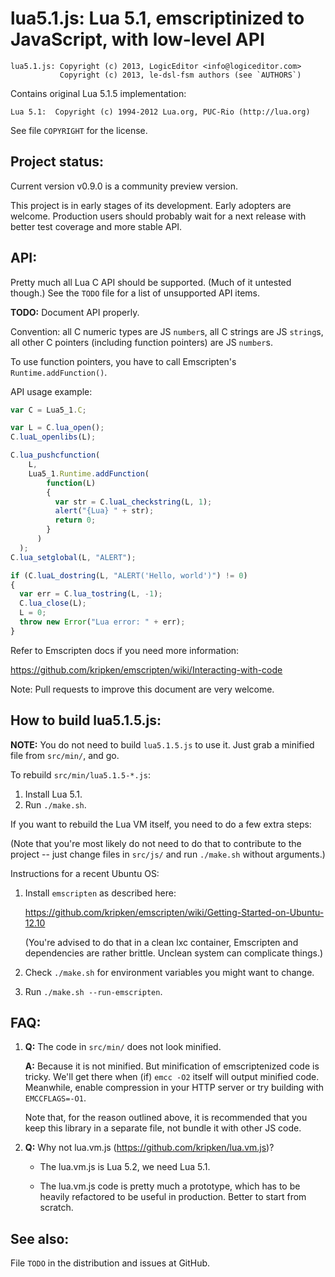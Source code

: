 lua5.1.js: Lua 5.1, emscriptinized to JavaScript, with low-level API
====================================================================

```
lua5.1.js: Copyright (c) 2013, LogicEditor <info@logiceditor.com>
           Copyright (c) 2013, le-dsl-fsm authors (see `AUTHORS`)
```

Contains original Lua 5.1.5 implementation:

```
Lua 5.1:  Copyright (c) 1994-2012 Lua.org, PUC-Rio (http://lua.org)
```

See file `COPYRIGHT` for the license.

Project status:
---------------

Current version v0.9.0 is a community preview version.

This project is in early stages of its development. Early adopters
are welcome. Production users should probably wait for a next release
with better test coverage and more stable API.

API:
----

Pretty much all Lua C API should be supported. (Much of it untested though.)
See the `TODO` file for a list of unsupported API items.

**TODO:** Document API properly.

Convention: all C numeric types are JS `number`s, all C strings are JS `string`s, all other C pointers (including function pointers) are
JS `number`s.

To use function pointers, you have to call Emscripten's `Runtime.addFunction()`.

API usage example:

```JavaScript
var C = Lua5_1.C;

var L = C.lua_open();
C.luaL_openlibs(L);

C.lua_pushcfunction(
    L,
    Lua5_1.Runtime.addFunction(
        function(L)
        {
          var str = C.luaL_checkstring(L, 1);
          alert("{Lua} " + str);
          return 0;
        }
      )
  );
C.lua_setglobal(L, "ALERT");

if (C.luaL_dostring(L, "ALERT('Hello, world')") != 0)
{
  var err = C.lua_tostring(L, -1);
  C.lua_close(L);
  L = 0;
  throw new Error("Lua error: " + err);
}
```

Refer to Emscripten docs if you need more information:

https://github.com/kripken/emscripten/wiki/Interacting-with-code

Note: Pull requests to improve this document are very welcome.

How to build lua5.1.5.js:
------------------------

**NOTE:** You do not need to build `lua5.1.5.js` to use it.
          Just grab a minified file from `src/min/`, and go.

To rebuild `src/min/lua5.1.5-*.js`:

1. Install Lua 5.1.
2. Run `./make.sh`.

If you want to rebuild the Lua VM itself, you need to do a few extra steps:

(Note that you're most likely do not need to do that to contribute
to the project -- just change files in `src/js/` and run `./make.sh`
without arguments.)

Instructions for a recent Ubuntu OS:

1. Install `emscripten` as described here:

   https://github.com/kripken/emscripten/wiki/Getting-Started-on-Ubuntu-12.10

   (You're advised to do that in a clean lxc container, Emscripten and
   dependencies are rather brittle. Unclean system can complicate things.)

2. Check `./make.sh` for environment variables you might want to change.

3. Run `./make.sh --run-emscripten`.

FAQ:
----

1. **Q:** The code in `src/min/` does not look minified.

   **A:** Because it is not minified. But minification of emscriptenized code
   is tricky. We'll get there when (if) `emcc -O2` itself will output minified
   code. Meanwhile, enable compression in your HTTP server
   or try building with `EMCCFLAGS=-O1`.

   Note that, for the reason outlined above, it is recommended that you keep
   this library in a separate file, not bundle it with other JS code.

2. **Q:** Why not lua.vm.js (https://github.com/kripken/lua.vm.js)?

   * The lua.vm.js is Lua 5.2, we need Lua 5.1.

   * The lua.vm.js code is pretty much a prototype, which has to be heavily refactored to be useful in production. Better to start from scratch.

See also:
---------

File `TODO` in the distribution and issues at GitHub.
